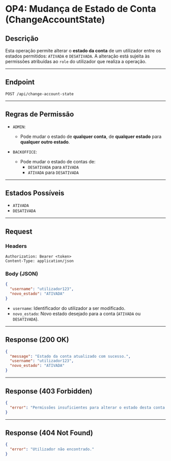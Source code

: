 # OP4: Mudança de Estado de Conta (ChangeAccountState)

## Descrição

Esta operação permite alterar o **estado da conta** de um utilizador entre os estados permitidos: `ATIVADA` e `DESATIVADA`. A alteração está sujeita às permissões atribuídas ao `role` do utilizador que realiza a operação.

---

## Endpoint

```
POST /api/change-account-state
```

---

## Regras de Permissão

- `ADMIN`:
    - Pode mudar o estado de **qualquer conta**, de **qualquer estado** para **qualquer outro estado**.

- `BACKOFFICE`:
    - Pode mudar o estado de contas de:
        - `DESATIVADA` para `ATIVADA`
        - `ATIVADA` para `DESATIVADA`

---

## Estados Possíveis

- `ATIVADA`
- `DESATIVADA`

---

## Request

### Headers

```http
Authorization: Bearer <token>
Content-Type: application/json
```

### Body (JSON)

```json
{
  "username": "utilizador123",
  "novo_estado": "ATIVADA"
}
```

- `username`: Identificador do utilizador a ser modificado.
- `novo_estado`: Novo estado desejado para a conta (`ATIVADA` ou `DESATIVADA`).

---

## Response (200 OK)

```json
{
  "message": "Estado da conta atualizado com sucesso.",
  "username": "utilizador123",
  "novo_estado": "ATIVADA"
}
```

---

## Response (403 Forbidden)

```json
{
  "error": "Permissões insuficientes para alterar o estado desta conta."
}
```

---

## Response (404 Not Found)

```json
{
  "error": "Utilizador não encontrado."
}
```

